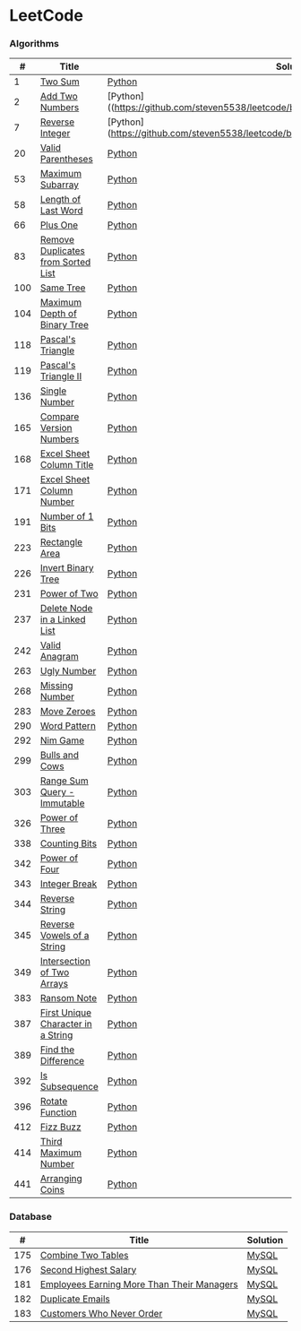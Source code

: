 LeetCode
========

### Algorithms
| # | Title | Solution |
|---| ----- | -------- |
|1|[Two Sum](https://leetcode.com/problems/two-sum/) | [Python](https://github.com/steven5538/leetcode/blob/master/algorithms/TwoSum.py)
|2|[Add Two Numbers](https://leetcode.com/problems/add-two-numbers/) | [Python]((https://github.com/steven5538/leetcode/blob/master/algorithms/AddTwoNumbers.py)
|7|[Reverse Integer](https://leetcode.com/problems/reverse-integer/) | [Python] (https://github.com/steven5538/leetcode/blob/master/algorithms/ReverseInteger.py)
|20|[Valid Parentheses](https://leetcode.com/problems/valid-parentheses/) | [Python](https://github.com/steven5538/leetcode/blob/master/algorithms/ValidParentheses.py)
|53|[Maximum Subarray](https://leetcode.com/problems/maximum-subarray/) | [Python](https://github.com/steven5538/leetcode/blob/master/algorithms/MaximumSubarray.py)
|58|[Length of Last Word](https://leetcode.com/problems/length-of-last-word/) | [Python](https://github.com/steven5538/leetcode/blob/master/algorithms/LengthofLastWord.py)
|66|[Plus One](https://leetcode.com/problems/plus-one/) | [Python](https://github.com/steven5538/leetcode/blob/master/algorithms/PlusOne.py)
|83|[Remove Duplicates from Sorted List](https://leetcode.com/problems/remove-duplicates-from-sorted-list/) | [Python](https://github.com/steven5538/leetcode/blob/master/algorithms/RemoveDuplicatesfromSortedList.py)
|100|[Same Tree](https://leetcode.com/problems/same-tree/) | [Python](https://github.com/steven5538/leetcode/blob/master/algorithms/SameTree.py)
|104|[Maximum Depth of Binary Tree](https://leetcode.com/problems/maximum-depth-of-binary-tree/) | [Python](https://github.com/steven5538/leetcode/blob/master/algorithms/MaximumDepthofBinaryTree.py)
|118|[Pascal's Triangle](https://leetcode.com/problems/pascals-triangle/) | [Python](https://github.com/steven5538/leetcode/blob/master/algorithms/PascalsTriangle.py)
|119|[Pascal's Triangle II](https://leetcode.com/problems/pascals-triangle-ii/) | [Python](https://github.com/steven5538/leetcode/blob/master/algorithms/PascalsTriangleII.py)
|136|[Single Number](https://leetcode.com/problems/single-number/) | [Python](https://github.com/steven5538/leetcode/blob/master/algorithms/SingleNumber.py)
|165|[Compare Version Numbers](https://leetcode.com/problems/compare-version-numbers/) | [Python](https://github.com/steven5538/leetcode/blob/master/algorithms/CompareVersionNumbers.py)
|168|[Excel Sheet Column Title](https://leetcode.com/problems/excel-sheet-column-title/) | [Python](https://github.com/steven5538/leetcode/blob/master/algorithms/ExcelSheetColumnTitle.py)
|171|[Excel Sheet Column Number](https://leetcode.com/problems/excel-sheet-column-number/) | [Python](https://github.com/steven5538/leetcode/blob/master/algorithms/ExcelSheetColumnNumber.py)
|191|[Number of 1 Bits](https://leetcode.com/problems/number-of-1-bits/) | [Python](https://github.com/steven5538/leetcode/blob/master/algorithms/Numberof1Bits.py)
|223|[Rectangle Area](https://leetcode.com/problems/rectangle-area/) | [Python](https://github.com/steven5538/leetcode/blob/master/algorithms/RectangleArea.py)
|226|[Invert Binary Tree](https://leetcode.com/problems/invert-binary-tree/) | [Python](https://github.com/steven5538/leetcode/blob/master/algorithms/InvertBinaryTree.py)
|231|[Power of Two](https://leetcode.com/problems/power-of-two/) | [Python](https://github.com/steven5538/leetcode/blob/master/algorithms/PowerOfTwo.py)
|237|[Delete Node in a Linked List](https://leetcode.com/problems/delete-node-in-a-linked-list/) | [Python](https://github.com/steven5538/leetcode/blob/master/algorithms/DeleteNodeinaLinkedList.py)
|242|[Valid Anagram](https://leetcode.com/problems/valid-anagram/) | [Python](https://github.com/steven5538/leetcode/blob/master/algorithms/ValidAnagram.py)
|263|[Ugly Number](https://leetcode.com/problems/ugly-number/) | [Python](https://github.com/steven5538/leetcode/blob/master/algorithms/UglyNumber.py)
|268|[Missing Number](https://leetcode.com/problems/missing-number/) | [Python](https://github.com/steven5538/leetcode/blob/master/algorithms/MissingNumber.py)
|283|[Move Zeroes](https://leetcode.com/problems/move-zeroes/) | [Python](https://github.com/steven5538/leetcode/blob/master/algorithms/MoveZeroes.py)
|290|[Word Pattern](https://leetcode.com/problems/word-pattern/) | [Python](https://github.com/steven5538/leetcode/blob/master/algorithms/WordPattern.py)
|292|[Nim Game](https://leetcode.com/problems/nim-game/) | [Python](https://github.com/steven5538/leetcode/blob/master/algorithms/NimGame.py)
|299|[Bulls and Cows](https://leetcode.com/problems/bulls-and-cows/) | [Python](https://github.com/steven5538/leetcode/blob/master/algorithms/BullsandCows.py)
|303|[Range Sum Query - Immutable](https://leetcode.com/problems/range-sum-query-immutable/) | [Python](https://github.com/steven5538/leetcode/blob/master/algorithms/RangeSumQueryImmutable.py)
|326|[Power of Three](https://leetcode.com/problems/power-of-three/) | [Python](https://github.com/steven5538/leetcode/blob/master/algorithms/PowerOfThree.py)
|338|[Counting Bits](https://leetcode.com/problems/counting-bits/) | [Python](https://github.com/steven5538/leetcode/blob/master/algorithms/CountingBits.py)
|342|[Power of Four](https://leetcode.com/problems/power-of-four/) | [Python](https://github.com/steven5538/leetcode/blob/master/algorithms/PowerOfFour.py)
|343|[Integer Break](https://leetcode.com/problems/integer-break/) | [Python](https://github.com/steven5538/leetcode/blob/master/algorithms/IntegerBreak.py)
|344|[Reverse String](https://leetcode.com/problems/reverse-string/) | [Python](https://github.com/steven5538/leetcode/blob/master/algorithms/ReverseString.py)
|345|[Reverse Vowels of a String](https://leetcode.com/problems/reverse-vowels-of-a-string/) | [Python](https://github.com/steven5538/leetcode/blob/master/algorithms/ReverseVowelsofaString.py)
|349|[Intersection of Two Arrays](https://leetcode.com/problems/intersection-of-two-arrays/) | [Python](https://github.com/steven5538/leetcode/blob/master/algorithms/IntersectionofTwoArrays.py)
|383|[Ransom Note](https://leetcode.com/problems/ransom-note/) | [Python](https://github.com/steven5538/leetcode/blob/master/algorithms/RansomNote.py)
|387|[First Unique Character in a String](https://leetcode.com/problems/first-unique-character-in-a-string/) | [Python](https://github.com/steven5538/leetcode/blob/master/algorithms/FirstUniqueCharacterinaString.py)
|389|[Find the Difference](https://leetcode.com/problems/find-the-difference/) | [Python](https://github.com/steven5538/leetcode/blob/master/algorithms/FindtheDifference.py)
|392|[Is Subsequence](https://leetcode.com/problems/is-subsequence/) | [Python](https://github.com/steven5538/leetcode/blob/master/algorithms/IsSubsequence.py)
|396|[Rotate Function](https://leetcode.com/problems/rotate-function/) | [Python](https://github.com/steven5538/leetcode/blob/master/algorithms/RotateFunction.py)
|412|[Fizz Buzz](https://leetcode.com/problems/fizz-buzz/) | [Python](https://github.com/steven5538/leetcode/blob/master/algorithms/FizzBuzz.py)
|414|[Third Maximum Number](https://leetcode.com/problems/third-maximum-number/) | [Python](https://github.com/steven5538/leetcode/blob/master/algorithms/ThirdMaximumNumber.py)
|441|[Arranging Coins](https://leetcode.com/problems/arranging-coins/) | [Python](https://github.com/steven5538/leetcode/blob/master/algorithms/ArrangingCoins.py)

### Database
| # | Title | Solution |
|---| ----- | -------- |
|175|[Combine Two Tables](https://leetcode.com/problems/combine-two-tables/) | [MySQL](https://github.com/steven5538/leetcode/blob/master/database/CombineTwoTables.sql)
|176|[Second Highest Salary](https://leetcode.com/problems/second-highest-salary/) | [MySQL](https://github.com/steven5538/leetcode/blob/master/database/SecondHighestSalary.sql)
|181|[Employees Earning More Than Their Managers](https://leetcode.com/problems/employees-earning-more-than-their-managers/) | [MySQL](https://github.com/steven5538/leetcode/blob/master/database/EmployeesEarningMoreThanTheirManagers.sql)
|182|[Duplicate Emails](https://leetcode.com/problems/duplicate-emails/) | [MySQL](https://github.com/steven5538/leetcode/blob/master/database/DuplicateEmails.sql)
|183|[Customers Who Never Order](https://leetcode.com/problems/customers-who-never-order/) | [MySQL](https://github.com/steven5538/leetcode/blob/master/database/CustomersWhoNeverOrder.sql)